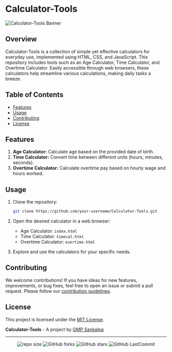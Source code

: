# Calculator-Tools

![Calculator-Tools Banner](https://github.com/gmpsankalpa/Calculator-Tools/assets/123918506/d5651bc3-0f93-4875-8452-ab9b7d07ff23)

## Overview

Calculator-Tools is a collection of simple yet effective calculators for everyday use, implemented using HTML, CSS, and JavaScript. This repository includes tools such as an Age Calculator, Time Calculator, and Overtime Calculator. Easily accessible through web browsers, these calculators help streamline various calculations, making daily tasks a breeze.

## Table of Contents

- [Features](#features)
- [Usage](#usage)
- [Contributing](#contributing)
- [License](#license)

## Features

1. **Age Calculator:** Calculate age based on the provided date of birth.
2. **Time Calculator:** Convert time between different units (hours, minutes, seconds).
3. **Overtime Calculator:** Calculate overtime pay based on hourly wage and hours worked.

## Usage

1. Clone the repository:

    ```bash
    git clone https://github.com/your-username/Calculator-Tools.git
    ```

2. Open the desired calculator in a web browser:

    - Age Calculator: `index.html`
    - Time Calculator: `timecal.html`
    - Overtime Calculator: `overtime.html`

3. Explore and use the calculators for your specific needs.

## Contributing

We welcome contributions! If you have ideas for new features, improvements, or bug fixes, feel free to open an issue or submit a pull request. Please follow our [contribution guidelines](CONTRIBUTING.md).

## License

This project is licensed under the [MIT License](LICENSE).

**Calculator-Tools** - A project by [GMP Sankalpa](https://webdevcalctools.com)

---

<div align="center">

   ![repo size](https://img.shields.io/github/repo-size/gmpsankalpa/Calculator-Tools?label=Repo%20Size&style=for-the-badge&labelColor=black&color=20bf6b)
   ![GitHub forks](https://img.shields.io/github/forks/gmpsankalpa/Calculator-Tools?&labelColor=black&color=0fb9b1&style=for-the-badge)
   ![GitHub stars](https://img.shields.io/github/stars/gmpsankalpa/Calculator-Tools?&labelColor=black&color=f7b731&style=for-the-badge)
   ![GitHub LastCommit](https://img.shields.io/github/last-commit/gmpsankalpa/Calculator-Tools?logo=github&labelColor=black&color=d1d8e0&style=for-the-badge)

</div>
